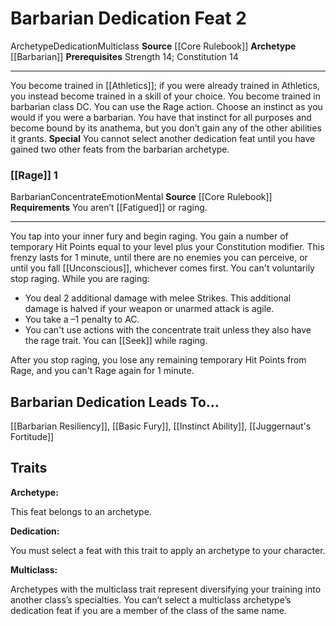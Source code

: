 ﻿---
actions: null
cost: null
element: null
feat: Barbarian Dedication
frequency: null
heighten_level: null
id: '671'
level: '2'
name: Barbarian Dedication
prerequisite: Strength 14; Constitution 14
rarity: Common
requirement: null
school: null
source: '[[DATABASE/source/Core Rulebook|Core Rulebook]]'
subcategory: null
trait:
- '[[DATABASE/trait/Archetype|Archetype]]'
- '[[DATABASE/trait/Dedication|Dedication]]'
- '[[DATABASE/trait/Multiclass|Multiclass]]'
trigger: null
type: Feat

---
# Barbarian Dedication <span class="item-type">Feat 2</span>

<span class="item-trait">Archetype</span><span class="item-trait">Dedication</span><span class="item-trait">Multiclass</span>
**Source** [[Core Rulebook]] 
**Archetype** [[Barbarian]]
**Prerequisites** Strength 14; Constitution 14

---
You become trained in [[Athletics]]; if you were already trained in Athletics, you instead become trained in a skill of your choice. You become trained in barbarian class DC.
 You can use the Rage action.
 Choose an instinct as you would if you were a barbarian. You have that instinct for all purposes and become bound by its anathema, but you don’t gain any of the other abilities it grants.
**Special** You cannot select another dedication feat until you have gained two other feats from the barbarian archetype.

### [[Rage]] <span class="action-icon">1</span>

<span class="item-trait">Barbarian</span><span class="item-trait">Concentrate</span><span class="item-trait">Emotion</span><span class="item-trait">Mental</span>
**Source** [[Core Rulebook]] 
**Requirements** You aren’t [[Fatigued]] or raging.

---
You tap into your inner fury and begin raging. You gain a number of temporary Hit Points equal to your level plus your Constitution modifier. This frenzy lasts for 1 minute, until there are no enemies you can perceive, or until you fall [[Unconscious]], whichever comes first. You can't voluntarily stop raging. While you are raging:

* You deal 2 additional damage with melee Strikes. This additional damage is halved if your weapon or unarmed attack is agile. 
* You take a –1 penalty to AC. 
* You can't use actions with the concentrate trait unless they also have the rage trait. You can [[Seek]] while raging.

After you stop raging, you lose any remaining temporary Hit Points from Rage, and you can't Rage again for 1 minute.

## Barbarian Dedication Leads To...

[[Barbarian Resiliency]], [[Basic Fury]], [[Instinct Ability]], [[Juggernaut's Fortitude]]

## Traits

**Archetype:**

This feat belongs to an archetype.

**Dedication:**

You must select a feat with this trait to apply an archetype to your character.

**Multiclass:**

Archetypes with the multiclass trait represent diversifying your training into another class’s specialties. You can’t select a multiclass archetype’s dedication feat if you are a member of the class of the same name.